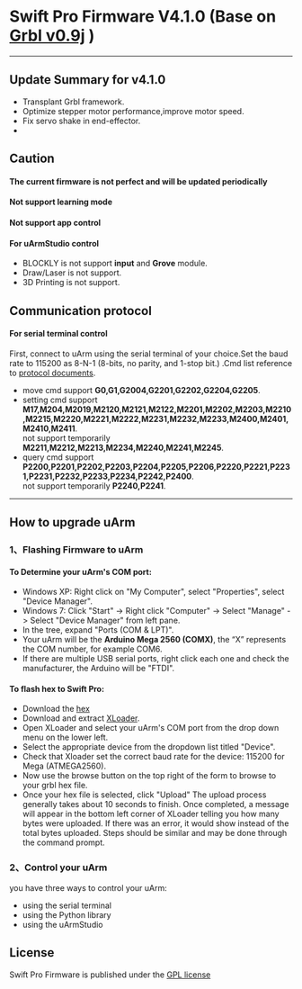 # Swift Pro Firmware V4.1.0 (Base on [Grbl v0.9j](https://github.com/grbl/grbl) )

----------

## Update Summary for v4.1.0
* Transplant Grbl framework.
* Optimize stepper motor performance,improve motor speed.
* Fix servo shake in end-effector.
* 

## Caution
#### The current firmware is not perfect and will be updated periodically
#### Not support learning mode 
#### Not support app control 
#### For uArmStudio control

- BLOCKLY is not support **input** and **Grove** module.
- Draw/Laser is not support.
- 3D Printing is not support.

## Communication protocol
#### For serial terminal control

First, connect to uArm using the serial terminal of your choice.Set the baud rate to 115200 as 8-N-1 (8-bits, no parity, and 1-stop bit.) .Cmd list reference to [protocol documents](doc/).

* move cmd support **G0,G1,G2004,G2201,G2202,G2204,G2205**.
* setting cmd support **M17,M204,M2019,M2120,M2121,M2122,M2201,M2202,M2203,M2210,M2215,M2220,M2221,M2222,M2231,M2232,M2233,M2400,M2401,M2410,M2411**.                                                                                                                                                                           
not support temporarily **M2211,M2212,M2213,M2234,M2240,M2241,M2245**.
* query cmd support 
**P2200,P2201,P2202,P2203,P2204,P2205,P2206,P2220,P2221,P2231,P2231,P2232,P2233,P2234,P2242,P2400**.                                                                  
not support temporarily **P2240,P2241**.

----------
## How to upgrade uArm

### 1、Flashing Firmware to uArm
#### To Determine your uArm's COM port:

* Windows XP: Right click on "My Computer", select "Properties", select "Device Manager".
* Windows 7: Click "Start" -> Right click "Computer" -> Select "Manage" -> Select "Device Manager" from left pane.
* In the tree, expand "Ports (COM & LPT)".
* Your uArm will be the **Arduino Mega 2560 (COMX)**, the “X” represents the COM number, for example COM6.
* If there are multiple USB serial ports, right click each one and check the manufacturer, the Arduino will be "FTDI".
#### To flash  hex to Swift Pro:

* Download the [hex](hex/)
* Download and extract [XLoader](http://xloader.russemotto.com/XLoader.zip).
* Open XLoader and select your uArm's COM port from the drop down menu on the lower left.
* Select the appropriate device from the dropdown list titled "Device".
* Check that Xloader set the correct baud rate for the device: 115200 for Mega (ATMEGA2560).
* Now use the browse button on the top right of the form to browse to your grbl hex file.
* Once your hex file is selected, click "Upload"
The upload process generally takes about 10 seconds to finish. Once completed, a message will appear in the bottom left corner of XLoader telling you how many bytes were uploaded. If there was an error, it would show instead of the total bytes uploaded. Steps should be similar and may be done through the command prompt.

### 2、Control your uArm
you have three ways to control your uArm:

* using the serial terminal
* using the Python library
* using the uArmStudio


## License

Swift Pro Firmware is published under the [GPL license](/LICENSE) 







